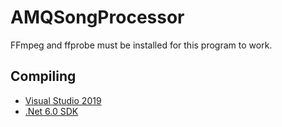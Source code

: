 # AMQSongProcessor

FFmpeg and ffprobe must be installed for this program to work.

## Compiling

 * [Visual Studio 2019](https://visualstudio.microsoft.com/downloads/)
 * [.Net 6.0 SDK](https://dotnet.microsoft.com/download/dotnet/6.0)
